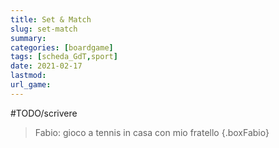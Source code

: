 ```yaml
---
title: Set & Match
slug: set-match
summary: 
categories: [boardgame]
tags: [scheda_GdT,sport]
date: 2021-02-17
lastmod: 
url_game: 
---
```

#TODO/scrivere 

> Fabio: gioco a tennis in casa con mio fratello
{.boxFabio}
